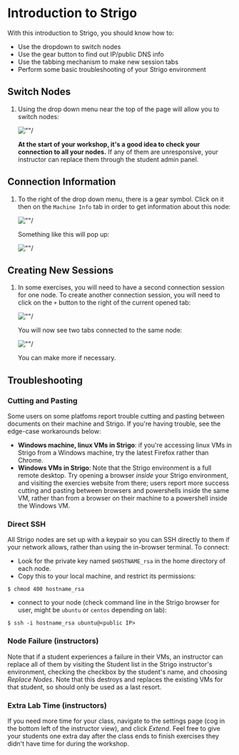 # Introduction to Strigo

With this introduction to Strigo, you should know how to:

 - Use the dropdown to switch nodes
 - Use the gear button to find out IP/public DNS info
 - Use the tabbing mechanism to make new session tabs
 - Perform some basic troubleshooting of your Strigo environment

## Switch Nodes

1.  Using the drop down menu near the top of the page will allow you to switch nodes:

    ![""](../primers/images/screen-switch-nodes.png)/

    **At the start of your workshop, it's a good idea to check your connection to all your nodes.** If any of them are unresponsive, your instructor can replace them through the student admin panel.

## Connection Information

1.  To the right of the drop down menu, there is a gear symbol. Click on it then on the `Machine Info` tab in order to get information about this node:

    ![""](../primers/images/screen-machine-info.png)/

    Something like this will pop up:

    ![""](../primers/images/screen-ip-info.png)/

## Creating New Sessions

1.  In some exercises, you will need to have a second connection session for one node. To create another connection session, you will need to click on the `+` button to the right of the current opened tab:

    ![""](../primers/images/screen-session-tab.png)/

    You will now see two tabs connected to the same node:

    ![""](../primers/images/screen-tabs.png)/

    You can make more if necessary.

## Troubleshooting

### Cutting and Pasting

Some users on some platfoms report trouble cutting and pasting between documents on their machine and Strigo. If you're having trouble, see the edge-case workarounds below:

 - **Windows machine, linux VMs in Strigo**: if you're accessing linux VMs in Strigo from a Windows machine, try the latest Firefox rather than Chrome.
 - **Windows VMs in Strigo**: Note that the Strigo environment is a full remote desktop. Try opening a browser _inside_ your Strigo environment, and visiting the exercies website from there; users report more success cutting and pasting between browsers and powershells inside the same VM, rather than from a browser on their machine to a powershell inside the Windows VM.
 
### Direct SSH

All Strigo nodes are set up with a keypair so you can SSH directly to them if your network allows, rather than using the in-browser terminal. To connect:

 - Look for the private key named `$HOSTNAME_rsa` in the home directory of each node.
 - Copy this to your local machine, and restrict its permissions:
 
 ```
 $ chmod 400 hostname_rsa
 ```
 - connect to your node (check command line in the Strigo browser for user, might be `ubuntu` or `centos` depending on lab):
 ```
 $ ssh -i hostname_rsa ubuntu@<public IP>
 ```
 
### Node Failure (instructors)

Note that if a student experiences a failure in their VMs, an instructor can replace all of them by visiting the Student list in the Strigo instructor's environment, checking the checkbox by the student's name, and choosing *Replace Nodes*. Note that this destroys and replaces the existing VMs for that student, so should only be used as a last resort.

### Extra Lab Time (instructors)

If you need more time for your class, navigate to the settings page (cog in the bottom left of the instructor view), and click *Extend*. Feel free to give your students one extra day after the class ends to finish exercises they didn't have time for during the workshop.
